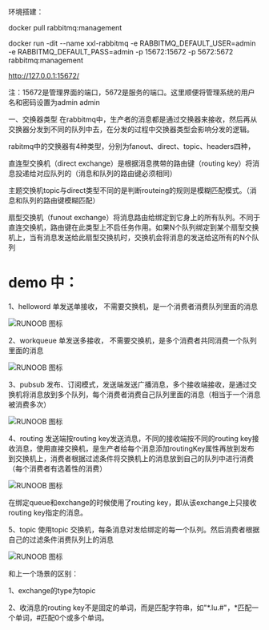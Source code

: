 环境搭建：

docker pull rabbitmq:management

docker run -dit --name xxl-rabbitmq -e RABBITMQ_DEFAULT_USER=admin -e RABBITMQ_DEFAULT_PASS=admin -p 15672:15672 -p 5672:5672 rabbitmq:management

http://127.0.0.1:15672/

注：15672是管理界面的端口，5672是服务的端口。这里顺便将管理系统的用户名和密码设置为admin admin


一、交换器类型
在rabbitmq中，生产者的消息都是通过交换器来接收，然后再从交换器分发到不同的队列中去，在分发的过程中交换器类型会影响分发的逻辑。

rabitmq中的交换器有4种类型，分别为fanout、direct、topic、headers四种，

直连型交换机（direct exchange）是根据消息携带的路由键（routing key）将消息投递给对应队列的（消息和队列的路由键必须相同）

主题交换机topic与direct类型不同的是判断routeing的规则是模糊匹配模式。（消息和队列的路由键模糊匹配）

扇型交换机（funout exchange）将消息路由给绑定到它身上的所有队列。不同于直连交换机，路由键在此类型上不启任务作用。如果N个队列绑定到某个扇型交换机上，当有消息发送给此扇型交换机时，交换机会将消息的发送给这所有的N个队列





# demo 中：

1、helloword 单发送单接收， 不需要交换机，是一个消费者消费队列里面的消息

![RUNOOB 图标](https://images0.cnblogs.com/i/434101/201408/171507104838529.png)

2、workqueue 单发送多接收， 不需要交换机，是多个消费者共同消费一个队列里面的消息

![RUNOOB 图标](https://images0.cnblogs.com/i/434101/201408/171513043112193.png)

3、pubsub 发布、订阅模式，发送端发送广播消息，多个接收端接收，是通过交换机将消息放到多个队列，每个消费者消费自己队列里面的消息（相当于一个消息被消费多次）

![RUNOOB 图标](https://images0.cnblogs.com/i/434101/201408/171657207955618.png)

4、routing 发送端按routing key发送消息，不同的接收端按不同的routing key接收消息，使用直接交换机，是生产者给每个消息添加routingKey属性再放到发布到交换机上，消费者根据过滤条件将交换机上的消息放到自己的队列中进行消费 （每个消费者有选着性的消费）

![RUNOOB 图标](https://images0.cnblogs.com/i/434101/201408/171709256231158.png)

在绑定queue和exchange的时候使用了routing key，即从该exchange上只接收routing key指定的消息。


5、topic 使用topic 交换机，每条消息对发给绑定的每一个队列。然后消费者根据自己的过滤条件消费队列上的消息

![RUNOOB 图标](https://images0.cnblogs.com/i/434101/201408/171739210926049.png)

和上一个场景的区别：

1、exchange的type为topic

2、收消息的routing key不是固定的单词，而是匹配字符串，如"*.lu.#"，*匹配一个单词，#匹配0个或多个单词。
